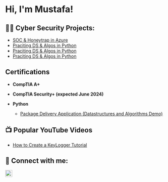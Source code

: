 <h1>Hi, I'm Mustafa! </h1>

<h2>👨‍💻 Cyber Security Projects:</h2>

  - [SOC & Honeytrap in Azure](https://github.com/joshmadakor1/Algorithms-Practice)
  - [Praciting DS & Algos in Python](https://github.com/joshmadakor1/Algorithms-Practice)
  - [Praciting DS & Algos in Python](https://github.com/joshmadakor1/Algorithms-Practice)
  - [Praciting DS & Algos in Python](https://github.com/joshmadakor1/Algorithms-Practice)

<h2> Certifications</h2>

- <b>CompTIA A+</b>

- <b>CompTIA Security+ (expected June 2024)</b>

- <b>Python</b>
  - [Package Delivery Application (Datastructures and Algorithms Demo)](https://github.com/joshmadakor1/Package-Delivery-Pathfinding-Algorithm)

<h2>📺 Popular YouTube Videos</h2>

- [How to Create a KeyLogger Tutorial](https://www.youtube.com/watch?v=N-L9hklSlNk)

<h2> 🤳 Connect with me:</h2>

[<img align="left" alt="MustafaAlhilal | LinkedIn" width="22px" src="https://cdn.jsdelivr.net/npm/simple-icons@v3/icons/linkedin.svg" />][linkedin]


[linkedin]:https://www.linkedin.com/in/mustafa-alhilal-816059230/




